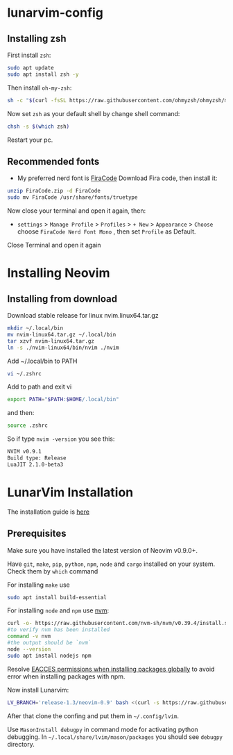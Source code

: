# lunarvim-config
## Installing zsh

First install `zsh`:
```bash
sudo apt update
sudo apt install zsh -y
```
Then install `oh-my-zsh`:
```bash
sh -c "$(curl -fsSL https://raw.githubusercontent.com/ohmyzsh/ohmyzsh/master/tools/install.sh)"
```
Now set `zsh` as your default shell by change shell command:
```bash
chsh -s $(which zsh)
```
Restart your pc.


## Recommended fonts
+ My preferred nerd font is [FiraCode](https://www.nerdfonts.com/font-downloads)
  Download Fira code, then install it:
  
```bash
unzip FiraCode.zip -d FiraCode
sudo mv FiraCode /usr/share/fonts/truetype
```
Now close your terminal and open it again, then:

+ `settings` > `Manage Profile` > `Profiles` > `+ New` > `Appearance` > `Choose`
choose `FiraCode Nerd Font Mono` ,
then set `Profile` as Default.

Close Terminal and open it again
# Installing Neovim
## Installing from download
Download stable release for linux nvim.linux64.tar.gz

```bash
mkdir ~/.local/bin
mv nvim-linux64.tar.gz ~/.local/bin
tar xzvf nvim-linux64.tar.gz
ln -s ./nvim-linux64/bin/nvim ./nvim
````
Add ~/.local/bin to PATH

```bash
vi ~/.zshrc
```
Add to path and exit vi

```bash
export PATH="$PATH:$HOME/.local/bin"
```
and then:
```bash
source .zshrc
```
So if type `nvim -version` you see this:
```bash
NVIM v0.9.1
Build type: Release
LuaJIT 2.1.0-beta3
```

# LunarVim Installation
The installation guide is [here](https://www.lunarvim.org/docs/installation)
## Prerequisites

Make sure you have installed the latest version of Neovim v0.9.0+.

Have `git`, `make`, `pip`, `python`, `npm`, `node` and `cargo` installed on your system. Check them by `which` command

For installing `make` use
```bash
sudo apt install build-essential
```
For installing `node` and `npm` use [nvm](https://github.com/nvm-sh/nvm):
```bash
curl -o- https://raw.githubusercontent.com/nvm-sh/nvm/v0.39.4/install.sh | bash
#to verify nvm has been installed
command -v nvm
#the output should be `nvm`
node --version
sudo apt install nodejs npm
```

Resolve [EACCES permissions when installing packages globally](https://docs.npmjs.com/resolving-eacces-permissions-errors-when-installing-packages-globally) to avoid error when installing packages with npm.

Now install Lunarvim:
```bash
LV_BRANCH='release-1.3/neovim-0.9' bash <(curl -s https://raw.githubusercontent.com/LunarVim/LunarVim/release-1.3/neovim-0.9/utils/installer/install.sh)
```
After that clone the confing and put them in `~/.config/lvim`.

Use `MasonInstall debugpy` in command mode for activating python debugging. In `~/.local/share/lvim/mason/packages` you should see `debugpy` directory.
